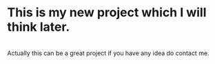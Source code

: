 # This is my new project which I will think later.
<br>
Actually this can be a great project if you have any idea do contact me.